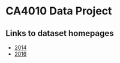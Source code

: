 # CA4010 Data Project
## Links to dataset homepages
- [2014](https://archive.ics.uci.edu/ml/datasets/Student+Performance)
- [2016](http://archive.ics.uci.edu/ml/datasets/STUDENT+ALCOHOL+CONSUMPTION)
